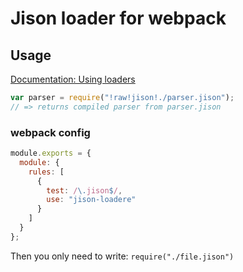 # Jison loader for webpack

## Usage

[Documentation: Using loaders](http://webpack.github.io/docs/using-loaders.html)

``` javascript
var parser = require("!raw!jison!./parser.jison");
// => returns compiled parser from parser.jison
```

### webpack config

``` javascript
module.exports = {
  module: {
    rules: [
      {
        test: /\.jison$/,
        use: "jison-loadere"
      }
    ]
  }
};
```

Then you only need to write: `require("./file.jison")`
